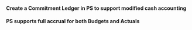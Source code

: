 #### Create a Commitment Ledger in PS to support modified cash accounting

#### PS supports full accrual for both Budgets and Actuals
